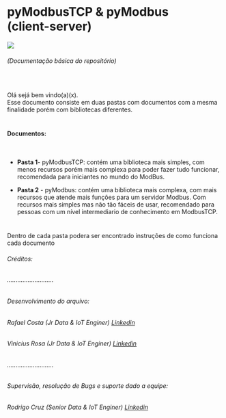 # pyModbusTCP & pyModbus <br>(client-server)

![](https://logos-download.com/wp-content/uploads/2021/01/Modbus_Organization_Logo.png)
###### (Documentação básica do repositório)

<br>

Olá sejá bem vindo(a)(x). <br>
Esse documento consiste em duas pastas com documentos com a mesma finalidade porém com bibliotecas diferentes.

#

#### Documentos:
<br>

* <b>Pasta 1</b>- pyModbusTCP: contém uma biblioteca mais simples, com menos recursos porém mais complexa para poder fazer tudo funcionar, recomendada para iniciantes no mundo do ModBus.

* <b>Pasta 2</b> - pyModbus: contém uma biblioteca mais complexa, com mais recursos que atende mais funções para um servidor Modbus. Com recursos mais simples mas não tão fáceis de usar, recomendado para pessoas com um nível intermediario de conhecimento em ModbusTCP.

#

Dentro de cada pasta podera ser encontrado instruções de como funciona cada documento 
###### Créditos:

###### ...........................

###### Desenvolvimento do arquivo:

###### Rafael Costa (Jr Data & IoT Enginer) [Linkedin](https://www.linkedin.com/in/rafaelbhcosta/)
###### Vinicius Rosa (Jr Data & IoT Enginer) [Linkedin](https://www.linkedin.com/in/vinicius-carvalho-rosa/)

###### ...........................

###### Supervisão, resolução de Bugs e suporte dado a equipe:

###### Rodrigo Cruz (Senior Data & IoT Enginer) [Linkedin](https://www.linkedin.com/in/rodrigo-cruz-4b3142160/)